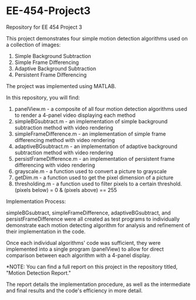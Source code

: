 # EE-454-Project3
Repository for EE 454 Project 3

This project demonstrates four simple motion detection algorithms used on a collection of images:
  1. Simple Background Subtraction
  2. Simple Frame Differencing
  3. Adaptive Background Subtraction
  4. Persistent Frame Differencing
  
The project was implemented using MATLAB.

In this repository, you will find:
  1. panelView.m - a composite of all four motion detection algorithms used to render a 4-panel video displaying each method
  2. simpleBGsubtract.m - an implementation of simple background subtraction method with video rendering
  3. simpleFrameDifference.m - an implementation of simple frame differencing method with video rendering
  4. adaptiveBGsubtract.m - an implementation of adaptive background subtraction method with video rendering
  5. persistFrameDifference.m - an implementation of persistent frame differencing with video rendering
  6. grayscale.m - a function used to convert a picture to grayscale
  7. getDim.m - a function used to get the pixel dimension of a picture
  8. thresholding.m - a function used to filter pixels to a certain threshold. (pixels below) = 0 & (pixels above) == 255


Implementation Process:

simpleBGsubtract, simpleFrameDifference, adaptiveBGsubtract, and persistFrameDifference were all created as test programs to
individually demonstrate each motion detecting algorithm for analysis and refinement of their implementation in the code.

Once each individual algorithms' code was sufficient, they were implemented into a single program (panelView) to allow for direct 
comparison between each algorithm with a 4-panel display.

*NOTE: 
You can find a full report on this project in the repository titled, "Motion Detection Report."

The report details the implementation procedure, as well as the intermediate and final results and the code's efficiency in more detail.
